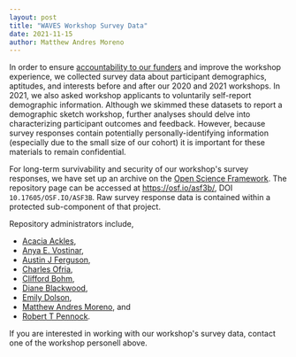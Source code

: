 ```yaml
---
layout: post
title: "WAVES Workshop Survey Data"
date: 2021-11-15
author: Matthew Andres Moreno
---
```


In order to ensure [accountability to our funders](https://mmore500.com/waves/blog/workshop-outcomes.html) and improve the workshop experience, we collected survey data about participant demographics, aptitudes, and interests before and after our 2020 and 2021 workshops.
In 2021, we also asked workshop applicants to voluntarily self-report demographic information.
Although we skimmed these datasets to report a demographic sketch workshop, further analyses should delve into characterizing participant outcomes and feedback.
However, because survey responses contain potentially personally-identifying information (especially due to the small size of our cohort) it is important for these materials to remain confidential.

For long-term survivability and security of our workshop's survey responses, we have set up an archive on the [Open Science Framework](https://osf.io).
The repository page can be accessed at <https://osf.io/asf3b/>, DOI `10.17605/OSF.IO/ASF3B`.
Raw survey response data is contained within a protected sub-component of that project.

Repository administrators include,

* [Acacia Ackles]({{site.baseurl}}/people.html#alackles2021),
* [Anya E. Vostinar]({{site.baseurl}}/people.html#anyaevostinar2021),
* [Austin J Ferguson](https://mmore500.com/waves/people.html#FergusonAJ2021),
* [Charles Ofria]({{site.baseurl}}/people.html#mercere992021),
* [Clifford Bohm]({{site.baseurl}}/people.html#cliff_bohm2021),
* [Diane Blackwood]({{site.baseurl}}/people.html#DBlackwood2021),
* [Emily Dolson]({{site.baseurl}}/people.html#EmilyDolson2021),
* [Matthew Andres Moreno]({{site.baseurl}}/people.html#mmore5002021), and
* [Robert T Pennock](https://pennock5.msu.domains/).

If you are interested in working with our workshop's survey data, contact one of the workshop personell above.
